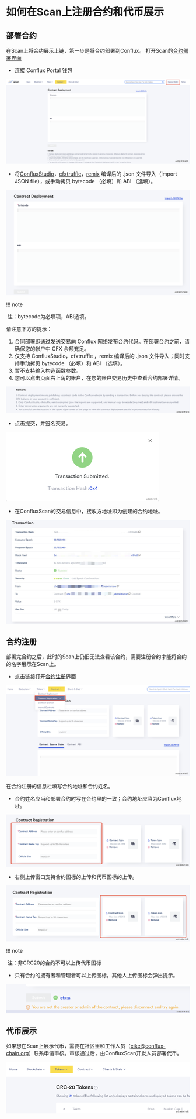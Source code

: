 # 如何在Scan上注册合约和代币展示



## 部署合约

在Scan上将合约展示上链，第一步是将合约部署到Conflux。
打开Scan的[合约部署界面](https://confluxscan.io/contract-deployment)

- 连接 Conflux Portal 钱包

![image.png](./figure/ad36030021d14115b7fdd4f0b3f4cc53~tplv-k3u1fbpfcp-watermark.image)

- 将[ConfluxStudio](https://conflux-wiki.github.io/conflux-wiki/development/tools/#ide)，[cfxtruffle](https://conflux-wiki.github.io/conflux-wiki/development/tools/#conflux-truffle)，[remix](https://conflux-wiki.github.io/conflux-wiki/development/tools/#conflux-remix) 编译后的 .json 文件导入（import JSON file），或手动拷贝 bytecode （必填）和 ABI （选填）。

![image.png](./figure/75b4cb31dd4b4a409c787eb479b2d19d~tplv-k3u1fbpfcp-watermark.image)

!!! note

​	注：bytecode为必填项，ABI选填。

请注意下方的提示：

1. 合同部署即通过发送交易向 Conflux 网络发布合约代码。在部署合约之前，请确保您的帐户中 CFX 余额充足。
2. 仅支持 ConfluxStudio，cfxtruffle ，remix 编译后的 .json 文件导入；同时支持手动拷贝 bytecode （必填）和 ABI （选填）。
3. 暂不支持输入构造函数参数。
4. 您可以点击页面右上角的账户，在您的账户交易历史中查看合约部署详情。



![image.png](./figure/1db9345206ca4d46b8df52bceab08293~tplv-k3u1fbpfcp-watermark.image)

- 点击提交，并签名交易。

![image.png](./figure/eeddd04da2cb4a49900c84b8d8100bc2~tplv-k3u1fbpfcp-watermark.image)

- 在ConfluxScan的交易信息中，接收方地址即为创建的合约地址。

![image.png](./figure/64ec720c3f8f4d659e9d151638bcefcc~tplv-k3u1fbpfcp-watermark.image)



## 合约注册

部署完合约之后，此时的Scan上仍旧无法查看该合约，需要注册合约才能将合约的名字展示在Scan上。

- 点击链接打开[合约注册](https://confluxscan.io/contract)界面

![image.png](./figure/e9b8151714a6486bbc5ffa1a0cc73441~tplv-k3u1fbpfcp-watermark.image)

在合约注册的信息栏填写合约地址和合约姓名。

- 合约姓名应当和部署合约时写在合约里的一致；合约地址应当为Conflux地址。

![image.png](./figure/0d5b02f3d6f04028bdceb8aa10490d1a~tplv-k3u1fbpfcp-watermark.image)

- 右侧上传窗口支持合约图标的上传和代币图标的上传。

![image.png](./figure/2bf6d3219ee940a687e57914c34d6551~tplv-k3u1fbpfcp-watermark.image)

!!! note

​	注：非CRC20的合约不可以上传代币图标



- 只有合约的拥有者和管理者可以上传图标，其他人上传图标会弹出提示。

![image.png](./figure/679ca1064901425787571b00182e4ac6~tplv-k3u1fbpfcp-watermark.image)



## 代币展示

如果想在Scan上展示代币，需要在社区里和工作人员（cike@conflux-chain.org）联系申请审核。审核通过后，由ConfluxScan开发人员部署代币。

![image.png](./figure/21a76dc4c65f4a099a2fd88f2a6b3189~tplv-k3u1fbpfcp-watermark.image)